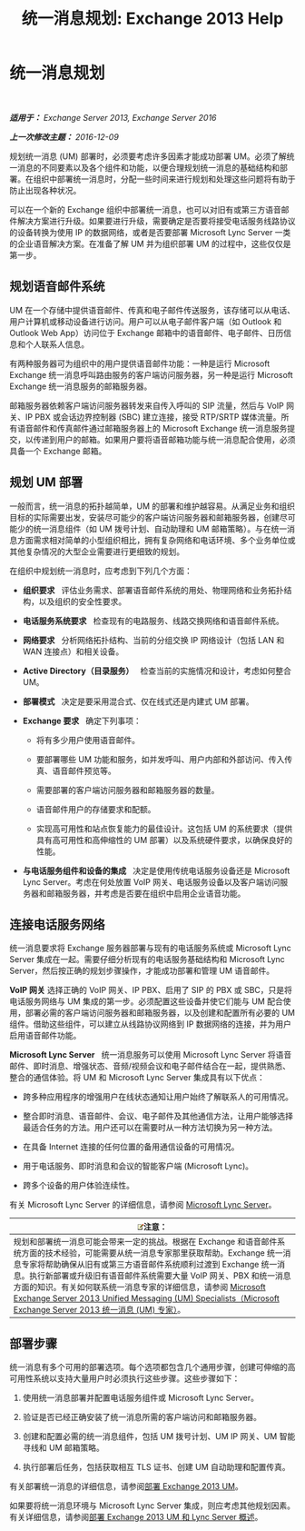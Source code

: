 ﻿---
title: '统一消息规划: Exchange 2013 Help'
TOCTitle: 统一消息规划
ms:assetid: 942788b1-b19d-40b3-a52e-2e1fef8df3f9
ms:mtpsurl: https://technet.microsoft.com/zh-cn/library/JJ674306(v=EXCHG.150)
ms:contentKeyID: 50491050
ms.date: 01/11/2018
mtps_version: v=EXCHG.150
ms.translationtype: HT
---

# 统一消息规划

 

_**适用于：** Exchange Server 2013, Exchange Server 2016_

_**上一次修改主题：** 2016-12-09_

规划统一消息 (UM) 部署时，必须要考虑许多因素才能成功部署 UM。必须了解统一消息的不同要素以及各个组件和功能，以便合理规划统一消息的基础结构和部署。在组织中部署统一消息时，分配一些时间来进行规划和处理这些问题将有助于防止出现各种状况。

可以在一个新的 Exchange 组织中部署统一消息，也可以对旧有或第三方语音邮件解决方案进行升级。如果要进行升级，需要确定是否要将接受电话服务线路协议的设备转换为使用 IP 的数据网络，或者是否要部署 Microsoft Lync Server 一类的企业语音解决方案。在准备了解 UM 并为组织部署 UM 的过程中，这些仅仅是第一步。

## 规划语音邮件系统

UM 在一个存储中提供语音邮件、传真和电子邮件传送服务，该存储可以从电话、用户计算机或移动设备进行访问。用户可以从电子邮件客户端（如 Outlook 和 Outlook Web App）访问位于 Exchange 邮箱中的语音邮件、电子邮件、日历信息和个人联系人信息。

有两种服务器可为组织中的用户提供语音邮件功能：一种是运行 Microsoft Exchange 统一消息呼叫路由服务的客户端访问服务器，另一种是运行 Microsoft Exchange 统一消息服务的邮箱服务器。

邮箱服务器依赖客户端访问服务器转发来自传入呼叫的 SIP 流量，然后与 VoIP 网关、IP PBX 或会话边界控制器 (SBC) 建立连接，接受 RTP/SRTP 媒体流量。所有语音邮件和传真邮件通过邮箱服务器上的 Microsoft Exchange 统一消息服务提交，以传递到用户的邮箱。如果用户要将语音邮箱功能与统一消息配合使用，必须具备一个 Exchange 邮箱。

## 规划 UM 部署

一般而言，统一消息的拓扑越简单，UM 的部署和维护越容易。从满足业务和组织目标的实际需要出发，安装尽可能少的客户端访问服务器和邮箱服务器，创建尽可能少的统一消息组件（如 UM 拨号计划、自动助理和 UM 邮箱策略）。与在统一消息方面需求相对简单的小型组织相比，拥有复杂网络和电话环境、多个业务单位或其他复杂情况的大型企业需要进行更细致的规划。

在组织中规划统一消息时，应考虑到下列几个方面：

  - **组织要求**   评估业务需求、部署语音邮件系统的用处、物理网络和业务拓扑结构，以及组织的安全性要求。

  - **电话服务系统要求**   检查现有的电路服务、线路交换网络和语音邮件系统。

  - **网络要求**   分析网络拓扑结构、当前的分组交换 IP 网络设计（包括 LAN 和 WAN 连接点）和相关设备。

  - **Active Directory（目录服务）**   检查当前的实施情况和设计，考虑如何整合 UM。

  - **部署模式**   决定是要采用混合式、仅在线式还是内建式 UM 部署。

  - **Exchange 要求**   确定下列事项：
    
      - 将有多少用户使用语音邮件。
    
      - 要部署哪些 UM 功能和服务，如并发呼叫、用户内部和外部访问、传入传真、语音邮件预览等。
    
      - 需要部署的客户端访问服务器和邮箱服务器的数量。
    
      - 语音邮件用户的存储要求和配额。
    
      - 实现高可用性和站点恢复能力的最佳设计。这包括 UM 的系统要求（提供具有高可用性和高伸缩性的 UM 部署）以及系统硬件要求，以确保良好的性能。

  - **与电话服务组件和设备的集成**   决定是使用传统电话服务设备还是 Microsoft Lync Server。考虑在何处放置 VoIP 网关、电话服务设备以及客户端访问服务器和邮箱服务器，并考虑是否要在组织中启用企业语音功能。

## 连接电话服务网络

统一消息要求将 Exchange 服务器部署与现有的电话服务系统或 Microsoft Lync Server 集成在一起。需要仔细分析现有的电话服务基础结构和 Microsoft Lync Server，然后按正确的规划步骤操作，才能成功部署和管理 UM 语音邮件。

**VoIP 网关** 选择正确的 VoIP 网关、IP PBX、启用了 SIP 的 PBX 或 SBC，只是将电话服务网络与 UM 集成的第一步。必须配置这些设备并使它们能与 UM 配合使用，部署必需的客户端访问服务器和邮箱服务器，以及创建和配置所有必要的 UM 组件。借助这些组件，可以建立从线路协议网络到 IP 数据网络的连接，并为用户启用语音邮件功能。

**Microsoft Lync Server**   统一消息服务可以使用 Microsoft Lync Server 将语音邮件、即时消息、增强状态、音频/视频会议和电子邮件结合在一起，提供熟悉、整合的通信体验。将 UM 和 Microsoft Lync Server 集成具有以下优点：

  - 跨多种应用程序的增强用户在线状态通知让用户始终了解联系人的可用情况。

  - 整合即时消息、语音邮件、会议、电子邮件及其他通信方法，让用户能够选择最适合任务的方法。用户还可以在需要时从一种方法切换为另一种方法。

  - 在具备 Internet 连接的任何位置的备用通信设备的可用情况。

  - 用于电话服务、即时消息和会议的智能客户端 (Microsoft Lync)。

  - 跨多个设备的用户体验连续性。

有关 Microsoft Lync Server 的详细信息，请参阅 [Microsoft Lync Server](https://go.microsoft.com/fwlink/p/?linkid=265752)。

<table>
<thead>
<tr class="header">
<th><img src="images/Bb124558.note(EXCHG.150).gif" title="注意" alt="注意" />注意：</th>
</tr>
</thead>
<tbody>
<tr class="odd">
<td>规划和部署统一消息可能会带来一定的挑战。根据在 Exchange 和语音邮件系统方面的技术经验，可能需要从统一消息专家那里获取帮助。Exchange 统一消息专家将帮助确保从旧有或第三方语音邮件系统顺利过渡到 Exchange 统一消息。执行新部署或升级旧有语音邮件系统需要大量 VoIP 网关、PBX 和统一消息方面的知识。有关如何联系统一消息专家的详细信息，请参阅 <a href="http://go.microsoft.com/fwlink/p/?linkid=262708">Microsoft Exchange Server 2013 Unified Messaging (UM) Specialists（Microsoft Exchange Server 2013 统一消息 (UM) 专家）</a>。</td>
</tr>
</tbody>
</table>


## 部署步骤

统一消息有多个可用的部署选项。每个选项都包含几个通用步骤，创建可伸缩的高可用性系统以支持大量用户时必须执行这些步骤。这些步骤如下：

1.  使用统一消息部署并配置电话服务组件或 Microsoft Lync Server。

2.  验证是否已经正确安装了统一消息所需的客户端访问和邮箱服务器。

3.  创建和配置必需的统一消息组件，包括 UM 拨号计划、UM IP 网关、UM 智能寻线和 UM 邮箱策略。

4.  执行部署后任务，包括获取相互 TLS 证书、创建 UM 自动助理和配置传真。

有关部署统一消息的详细信息，请参阅[部署 Exchange 2013 UM](deploy-exchange-2013-um-exchange-2013-help.md)。

如果要将统一消息环境与 Microsoft Lync Server 集成，则应考虑其他规划因素。有关详细信息，请参阅[部署 Exchange 2013 UM 和 Lync Server 概述](deploying-exchange-2013-um-and-lync-server-overview-exchange-2013-help.md)。

